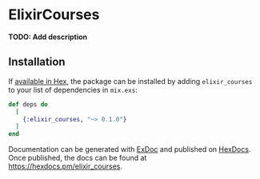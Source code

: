 # ElixirCourses

**TODO: Add description**

## Installation

If [available in Hex](https://hex.pm/docs/publish), the package can be installed
by adding `elixir_courses` to your list of dependencies in `mix.exs`:

```elixir
def deps do
  [
    {:elixir_courses, "~> 0.1.0"}
  ]
end
```

Documentation can be generated with [ExDoc](https://github.com/elixir-lang/ex_doc)
and published on [HexDocs](https://hexdocs.pm). Once published, the docs can
be found at <https://hexdocs.pm/elixir_courses>.

